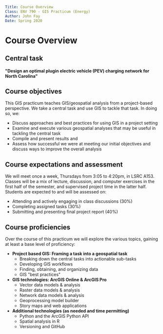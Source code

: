 ```yaml
Title: Course Overview
Class: ENV 790 - GIS Practicum (Energy)
Author: John Fay
Date: Spring 2020
```

# Course Overview



## Central task

#### "Design an optimal plugin electric vehicle (PEV) charging network for North Carolina"



## Course objectives

This GIS practicum teaches GIS/geospatial analysis from a project-based perspective. We take a central task and use GIS to tackle that task. In doing so, we:

* Discuss approaches and best practices for using GIS in a project setting
* Examine and execute various geospatial analyses that may be useful in tackling the central task
* Compile and present results and 
* Assess how successful we were at meeting our initial objectives and discuss ways to improve the overall analysis



## Course expectations and assessment

We will meet once a week, Thursdays from 3:05 to 4:20pm, in LSRC A153. Classes will be a mix of lecture, discussion, and computer exercises in the first half of the semester, and supervised project time in the latter half. Students are expected to and will be assessed on:

* Attending and actively engaging in class discussions (30%)
* Completing assigned tasks (30%)
* Submitting and presenting final project report (40%)



## Course proficiencies

Over the course of this practicum we will explore the various topics, gaining at least a base level of proficiency:

* **Project based GIS: Framing a task into a geospatial task**
  * Breaking down the central tasks into actionable sub-tasks
  * Developing GIS workflows
  * Finding, obtaining, and organizing data
  * GIS "best practices"
* **GIS technologies: ArcGIS Online & ArcGIS Pro** 
  * Vector data models & analysis
  * Raster data models & analysis
  * Network data models & analysis
  * Geoprocessing model builder
  * Story maps and web applications
* **Additional technologies (as needed and time permitting)**
  * Python and the ArcGIS Python API
  * Spatial analysis in R
  * Versioning and GitHub

